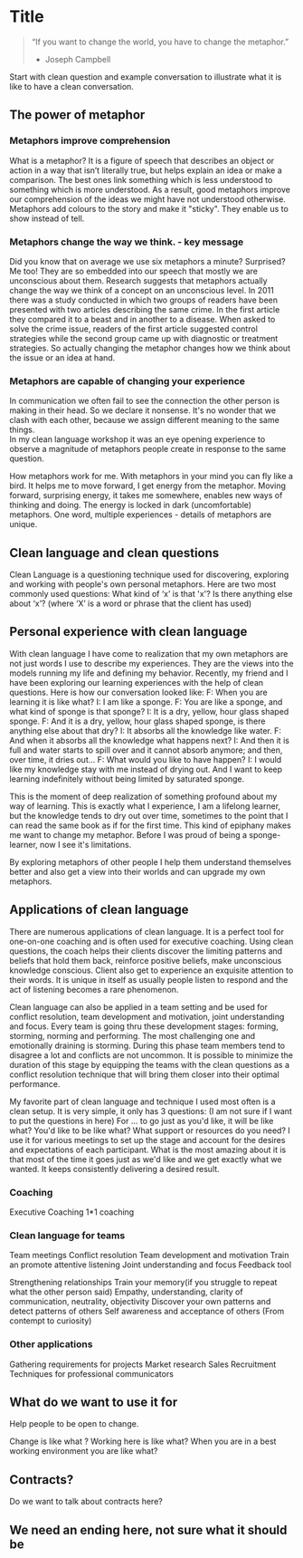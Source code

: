 # Title
> “If you want to change the world, you have to change the metaphor.”
> - Joseph Campbell

Start with clean question and example conversation to illustrate what it is like to have a clean conversation.

## The power of metaphor
### Metaphors improve comprehension
What is a metaphor? It is a figure of speech that describes an object or action in a way that isn’t literally true, but helps explain an idea or make a comparison. The best ones link something which is less understood to something which is more understood. As a result, good metaphors improve our comprehension of the ideas we might have not understood otherwise. Metaphors add colours to the story and make it "sticky". They enable us to show instead of tell.

### Metaphors change the way we think. - key message
Did you know that on average we use six metaphors a minute? Surprised? Me too! They are so embedded into our speech that mostly we are unconscious about them. Research suggests that metaphors actually change the way we think of a concept on an unconscious level. In 2011 there was a study conducted in which two groups of readers have been presented with two articles describing the same crime. In the first article they compared it to a beast and in another to a disease. When asked to solve the crime issue, readers of the first article suggested control strategies while the second group came up with diagnostic or treatment strategies. So actually changing the metaphor changes how we think about the issue or an idea at hand.

### Metaphors are capable of changing your experience
In communication we often fail to see the connection the other person is making in their head. So we declare it nonsense.
It's no wonder that we clash with each other, because we assign different meaning to the same things.  
In my clean language workshop it was an eye opening experience to observe a magnitude of metaphors people create in response to the same question.

How metaphors work for me.
With metaphors in your mind you can fly like a bird.
It helps me to move forward, I get energy from the metaphor.
Moving forward, surprising energy, it takes me somewhere, enables new ways of thinking and doing.
The energy is locked in dark (uncomfortable) metaphors.
One word, multiple experiences - details of metaphors are unique.

## Clean language and clean questions
Clean Language is a questioning technique used for discovering, exploring and working with people's own personal metaphors.
Here are two most commonly used questions:
What kind of ‘x’ is that 'x'?
Is there anything else about ‘x’?
(where ‘X’ is a word or phrase that the client has used)

## Personal experience with clean language
With clean language I have come to realization that my own metaphors are not just words I use to describe my experiences. They are the views into the models running my life and defining my behavior. Recently, my friend and I have been exploring our learning experiences with the help of clean questions. Here is how our conversation looked like:
F: When you are learning it is like what?
I: I am like a sponge.
F: You are like a sponge, and what kind of sponge is that sponge?
I: It is a dry, yellow, hour glass shaped sponge.
F: And it is a dry, yellow, hour glass shaped sponge, is there anything else about that dry?
I: It absorbs all the knowledge like water.
F: And when it absorbs all the knowledge what happens next?
I: And then it is full and water starts to spill over and it cannot absorb anymore; and then, over time, it dries out...
F: What would you like to have happen?
I: I would like my knowledge stay with me instead of drying out. And I want to keep learning indefinitely without being limited by saturated sponge.

This is the moment of deep realization of something profound about my way of learning. This is exactly what I experience, I am a lifelong learner, but the knowledge tends to dry out over time, sometimes to the point that I can read the same book as if for the first time. This kind of epiphany makes me want to change my metaphor. Before I was proud of being a sponge-learner, now I see it's limitations.

By exploring metaphors of other people I help them understand themselves better and also get a view into their worlds and can upgrade my own metaphors.

## Applications of clean language
There are numerous applications of clean language. It is a perfect tool for one-on-one coaching and is often used for executive coaching. Using clean questions, the coach helps their clients discover the limiting patterns and beliefs that hold them back, reinforce positive beliefs, make unconscious knowledge conscious.
Client also get to experience an exquisite attention to their words. It is unique in itself as usually people listen to respond and the act of listening becomes a rare phenomenon.

Clean language can also be applied in a team setting and be used for conflict resolution, team development and motivation, joint understanding and focus.
Every team is going thru these development stages: forming, storming, norming and performing. The most challenging one and emotionally draining is storming. During this phase team members tend to disagree a lot and conflicts are not uncommon. It is possible to minimize the duration of this stage by equipping the teams with the clean questions as a conflict resolution technique that will bring them closer into their optimal performance.

My favorite part of clean language and technique I used most often is a clean setup. It is very simple, it only has 3 questions:
(I am not sure if I want to put the questions in here)
For ... to go just as you'd like, it will be like what?
You'd like to be like what?
What support or resources do you need?
I use it for various meetings to set up the stage and account for the desires and expectations of each participant. What is the most amazing about it is that most of the time it goes just as we'd like and we get exactly what we wanted. It keeps consistently delivering a desired result.

### Coaching
Executive Coaching
1*1 coaching

### Clean language for teams
Team meetings
Conflict resolution
Team development and motivation
Train an promote attentive listening
Joint understanding and focus
Feedback tool

Strengthening relationships
Train your memory(if you struggle to repeat what the other person said)
Empathy, understanding, clarity of communication, neutrality, objectivity
Discover your own patterns and detect patterns of others
Self awareness and acceptance of others (From contempt to curiosity)

### Other applications
Gathering requirements for projects
Market research
Sales
Recruitment
Techniques for professional communicators

## What do we want to use it for
Help people to be open to change.

Change is like what ?
Working here is like what?
When you are in a best working environment you are like what?

## Contracts?
Do we want to talk about contracts here?

## We need an ending here, not sure what it should be
